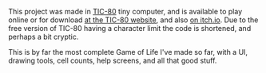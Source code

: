 This project was made in [TIC-80](https://tic.computer) tiny computer, and is available to play online or for download [at the TIC-80 website](https://tic.computer/play?cart=753), and also [on itch.io](https://metaldudebro.itch.io/tiny-life). Due to the free version of TIC-80 having a character limit the code is shortened, and perhaps a bit cryptic.

This is by far the most complete Game of Life I've made so far, with a UI, drawing tools, cell counts, help screens, and all that good stuff.
